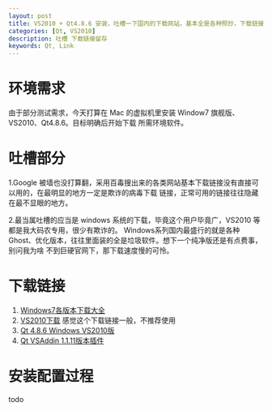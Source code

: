 ```yaml
---
layout: post
title: VS2010 + Qt4.8.6 安装，吐槽一下国内的下载网站，基本全是各种照抄，下载链接大部分都是错的
categories: [Qt, VS2010]
description: 吐槽 下载链接留存
keywords: Qt, Link
---
```


# 环境需求
由于部分测试需求，今天打算在 Mac 的虚拟机里安装 Window7 旗舰版、VS2010、Qt4.8.6。目标明确后开始下载
所需环境软件。

# 吐槽部分

1.Google 被墙也没打算翻，采用百毒搜出来的各类网站基本下载链接没有直接可以用的，在最明显的地方一定是欺诈的病毒下载
链接，正常可用的链接往往隐藏在最不显眼的地方。

2.最当属吐槽的应当是 windows 系统的下载，毕竟这个用户毕竟广，VS2010 等都是我大码农专用，很少有欺诈的。
Windows系列国内最盛行的就是各种 Ghost、优化版本，往往里面装的全是垃圾软件。想下一个纯净版还是有点费事，别问我为啥
不到巨硬官网下，那下载速度慢的可怜。

# 下载链接

1. [Windows7各版本下载大全](http://www.bokeboke.net/articles/44648.html)
2. [VS2010下载](http://www.xitongzhijia.net/soft/119513.html) 感觉这个下载链接一般，不推荐使用
3. [Qt 4.8.6 Windows VS2010版](https://download.qt.io/archive/qt/4.8/4.8.6/qt-opensource-windows-x86-vs2010-4.8.6.exe)
4. [Qt VSAddin 1.1.11版本插件](http://download.qt-project.org/official_releases/vsaddin/qt-vs-addin-1.1.11-opensource.exe)

# 安装配置过程
todo
